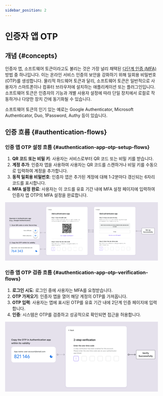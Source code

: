 ```yaml
---
sidebar_position: 2
---
```


# 인증자 앱 OTP

## 개념 {#concepts}

인증자 앱, 소프트웨어 토큰이라고도 불리는 것은 가장 널리 채택된 [다단계 인증 (MFA)](https://auth.wiki/mfa) 방법 중 하나입니다. 이는 온라인 서비스 인증의 보안을 강화하기 위해 일회용 비밀번호 (OTP)를 생성합니다. 물리적 하드웨어 토큰과 달리, 소프트웨어 토큰은 일반적으로 사용자가 스마트폰이나 컴퓨터 브라우저에 설치하는 애플리케이션 또는 플러그인입니다. 소프트웨어 토큰은 인증자의 기능과 개별 사용자 설정에 따라 단일 장치에서 로컬로 작동하거나 다양한 장치 간에 동기화될 수 있습니다.

소프트웨어 토큰의 인기 있는 예로는 Google Authenticator, Microsoft Authenticator, Duo, 1Password, Authy 등이 있습니다.

## 인증 흐름 {#authentication-flows}

### 인증 앱 OTP 설정 흐름 {#authentication-app-otp-setup-flows}

1. **QR 코드 또는 비밀 키**: 사용자는 서비스로부터 QR 코드 또는 비밀 키를 받습니다.
2. **계정 추가**: 인증자 앱을 사용하여 사용자는 QR 코드를 스캔하거나 비밀 키를 수동으로 입력하여 계정을 추가합니다.
3. **동적 일회용 비밀번호**: 인증자 앱은 추가된 계정에 대해 1-2분마다 갱신되는 6자리 코드를 표시합니다.
4. **MFA 설정 완료**: 사용자는 이 코드를 유효 기간 내에 MFA 설정 페이지에 입력하여 인증자 앱 OTP의 MFA 설정을 완료합니다.

![OTP 설정 흐름](./assets/otp-set-up-flow.png)

### 인증 앱 OTP 검증 흐름 {#authentication-app-otp-verification-flows}

1. **로그인 시도**: 로그인 중에 사용자는 MFA를 요청받습니다.
2. **OTP 가져오기**: 인증자 앱을 열어 해당 계정의 OTP를 가져옵니다.
3. **OTP 입력**: 사용자는 앱에 표시된 OTP를 유효 기간 내에 2단계 인증 페이지에 입력합니다.
4. **인증**: 시스템은 OTP를 검증하고 성공적으로 확인되면 접근을 허용합니다.

![OTP 검증 흐름](./assets/otp-verification-flow.png)
